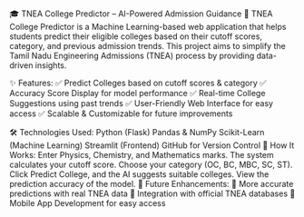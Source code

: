 🎓 TNEA College Predictor – AI-Powered Admission Guidance 🚀
TNEA College Predictor is a Machine Learning-based web application that helps students predict their eligible colleges based on their cutoff scores, category, and previous admission trends. This project aims to simplify the Tamil Nadu Engineering Admissions (TNEA) process by providing data-driven insights.

✨ Features:
✅ Predict Colleges based on cutoff scores & category
✅ Accuracy Score Display for model performance
✅ Real-time College Suggestions using past trends
✅ User-Friendly Web Interface for easy access
✅ Scalable & Customizable for future improvements

🛠️ Technologies Used:
Python (Flask)
Pandas & NumPy
Scikit-Learn (Machine Learning)
Streamlit (Frontend)
GitHub for Version Control
🚀 How It Works:
Enter Physics, Chemistry, and Mathematics marks.
The system calculates your cutoff score.
Choose your category (OC, BC, MBC, SC, ST).
Click Predict College, and the AI suggests suitable colleges.
View the prediction accuracy of the model.
📌 Future Enhancements:
🔹 More accurate predictions with real TNEA data
🔹 Integration with official TNEA databases
🔹 Mobile App Development for easy access
